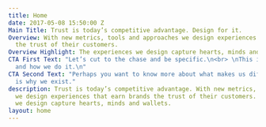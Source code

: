 ```yaml
---
title: Home
date: 2017-05-08 15:50:00 Z
Main Title: Trust is today’s competitive advantage. Design for it.
Overview: With new metrics, tools and approaches we design experiences that earn brands
  the trust of their customers.
Overview Highlight: The experiences we design capture hearts, minds and wallets.
CTA First Text: "Let’s cut to the chase and be specific.\n<br> \nThis is what we do
  and how we do it.\n"
CTA Second Text: "Perhaps you want to know more about what makes us different. \n<br>\nThis
  is why we exist."
description: Trust is today’s competitive advantage. With new metrics, tools and approaches
  we design experiences that earn brands the trust of their customers. The experiences
  we design capture hearts, minds and wallets.
layout: home
---
```


